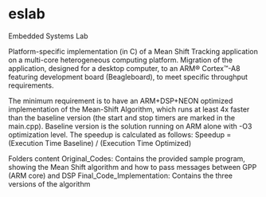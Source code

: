 # eslab
Embedded Systems Lab

Platform-specific implementation (in C) of a Mean Shift Tracking application on a multi-core heterogeneous computing platform. Migration of the application, designed for a desktop computer, to an ARM® Cortex™-A8 featuring development board (Beagleboard), to meet specific throughput requirements.

The minimum requirement is to have an ARM+DSP+NEON optimized implementation of the Mean-Shift Algorithm, which runs at least 4x faster than the baseline version (the start and stop timers are marked in the main.cpp). Baseline version is the solution running on ARM alone with -O3 optimization level. The speedup is calculated as follows:  Speedup = (Execution Time Baseline) / (Execution Time Optimized)

Folders content
Original_Codes: Contains the provided sample program, showing the Mean Shift algorithm and how to pass messages between GPP (ARM core) and DSP
Final_Code_Implementation: Contains the three versions of the algorithm 
